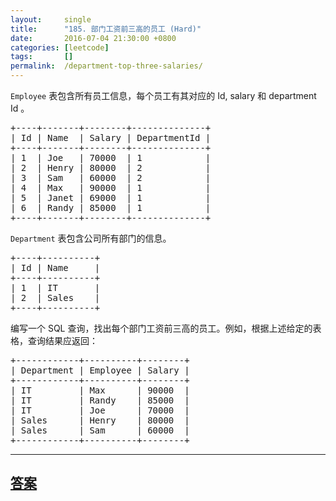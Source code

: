 ```yaml
---
layout:     single
title:      "185. 部门工资前三高的员工 (Hard)"
date:       2016-07-04 21:30:00 +0800
categories: [leetcode]
tags:       []
permalink:  /department-top-three-salaries/
---
```


<p><code>Employee</code> 表包含所有员工信息，每个员工有其对应的&nbsp;Id, salary 和 department Id 。</p>

<pre>+----+-------+--------+--------------+
| Id | Name  | Salary | DepartmentId |
+----+-------+--------+--------------+
| 1  | Joe   | 70000  | 1            |
| 2  | Henry | 80000  | 2            |
| 3  | Sam   | 60000  | 2            |
| 4  | Max   | 90000  | 1            |
| 5  | Janet | 69000  | 1            |
| 6  | Randy | 85000  | 1            |
+----+-------+--------+--------------+
</pre>

<p><code>Department</code> 表包含公司所有部门的信息。</p>

<pre>+----+----------+
| Id | Name     |
+----+----------+
| 1  | IT       |
| 2  | Sales    |
+----+----------+
</pre>

<p>编写一个&nbsp;SQL 查询，找出每个部门工资前三高的员工。例如，根据上述给定的表格，查询结果应返回：</p>

<pre>+------------+----------+--------+
| Department | Employee | Salary |
+------------+----------+--------+
| IT         | Max      | 90000  |
| IT         | Randy    | 85000  |
| IT         | Joe      | 70000  |
| Sales      | Henry    | 80000  |
| Sales      | Sam      | 60000  |
+------------+----------+--------+
</pre>

---

## [答案](https://github.com/openset/leetcode/tree/master/problems/department-top-three-salaries)
